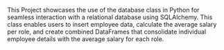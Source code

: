 This Project showcases the use of the database class in Python for seamless interaction with a 
relational database using SQLAlchemy. This class enables users to insert employee data, calculate the average salary per role, 
and create combined DataFrames that consolidate individual employee details with the average salary for each role.

